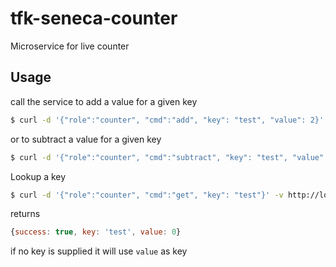 # tfk-seneca-counter
Microservice for live counter

## Usage
call the service to add a value for a given key

```sh
$ curl -d '{"role":"counter", "cmd":"add", "key": "test", "value": 2}' -v http://localhost:8000/act
```

or to subtract a value for a given key

```sh
$ curl -d '{"role":"counter", "cmd":"subtract", "key": "test", "value": 2}' -v http://localhost:8000/act
```

Lookup a key

```sh
$ curl -d '{"role":"counter", "cmd":"get", "key": "test"}' -v http://localhost:8000/act
```

returns

```javascript
{success: true, key: 'test', value: 0} 
```

if no key is supplied it will use ```value``` as key